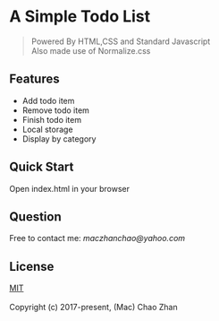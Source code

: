 # A Simple Todo List
>
> Powered By HTML,CSS and Standard Javascript <br> Also made use of Normalize.css

## Features
+ Add todo item
+ Remove todo item
+ Finish todo item
+ Local storage
+ Display by category

## Quick Start
Open index.html in your browser

## Question
Free to contact me: _maczhanchao@yahoo.com_

## License
[MIT](https://opensource.org/licenses/mit-license.php)
<br/> <br/>  Copyright (c) 2017-present, (Mac) Chao Zhan